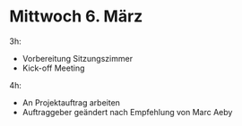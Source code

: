 # Mittwoch 6. März

3h:

- Vorbereitung Sitzungszimmer
- Kick-off Meeting

4h:
- An Projektauftrag arbeiten
- Auftraggeber geändert nach Empfehlung von Marc Aeby
